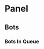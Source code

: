 # Panel

<link href="$data/panel.css?n=$n" rel="stylesheet" />

<div id="bots">

## Bots

### Bots In Queue

<div id="queue">
</div>

</div>

<div id="action-logs">
</div>
